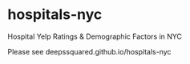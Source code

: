 # hospitals-nyc
Hospital Yelp Ratings &amp; Demographic Factors in NYC

Please see deepssquared.github.io/hospitals-nyc
